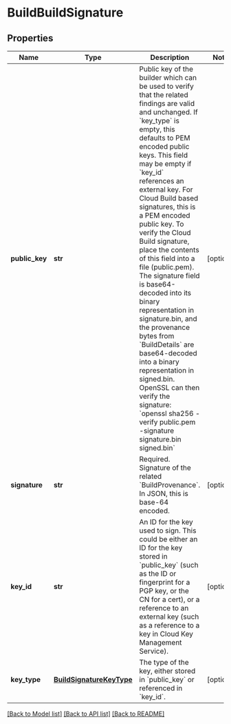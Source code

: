 # BuildBuildSignature

## Properties
Name | Type | Description | Notes
------------ | ------------- | ------------- | -------------
**public_key** | **str** | Public key of the builder which can be used to verify that the related findings are valid and unchanged. If &#x60;key_type&#x60; is empty, this defaults to PEM encoded public keys.  This field may be empty if &#x60;key_id&#x60; references an external key.  For Cloud Build based signatures, this is a PEM encoded public key. To verify the Cloud Build signature, place the contents of this field into a file (public.pem). The signature field is base64-decoded into its binary representation in signature.bin, and the provenance bytes from &#x60;BuildDetails&#x60; are base64-decoded into a binary representation in signed.bin. OpenSSL can then verify the signature: &#x60;openssl sha256 -verify public.pem -signature signature.bin signed.bin&#x60; | [optional] 
**signature** | **str** | Required. Signature of the related &#x60;BuildProvenance&#x60;. In JSON, this is base-64 encoded. | [optional] 
**key_id** | **str** | An ID for the key used to sign. This could be either an ID for the key stored in &#x60;public_key&#x60; (such as the ID or fingerprint for a PGP key, or the CN for a cert), or a reference to an external key (such as a reference to a key in Cloud Key Management Service). | [optional] 
**key_type** | [**BuildSignatureKeyType**](BuildSignatureKeyType.md) | The type of the key, either stored in &#x60;public_key&#x60; or referenced in &#x60;key_id&#x60;. | [optional] 

[[Back to Model list]](../README.md#documentation-for-models) [[Back to API list]](../README.md#documentation-for-api-endpoints) [[Back to README]](../README.md)


